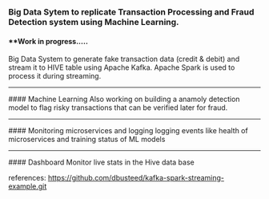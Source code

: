 ### Big Data Sytem to replicate Transaction Processing and Fraud Detection system using Machine Learning.
#### **Work in progress.....

Big Data System to generate fake transaction data (credit &amp; debit) and stream it to HIVE table using Apache Kafka.
Apache Spark is used to process it during streaming.

<hr>
#### Machine Learning
Also working on building a anamoly detection model to flag risky transactions that can be verified later for fraud.

<hr>
#### Monitoring microservices and logging
logging events like health of microservices and training status of ML models

<hr>
#### Dashboard
Monitor live stats in the Hive data base


references:
https://github.com/dbusteed/kafka-spark-streaming-example.git
